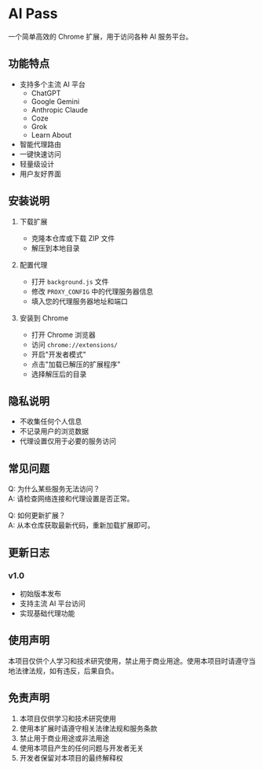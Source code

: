 # AI Pass

一个简单高效的 Chrome 扩展，用于访问各种 AI 服务平台。

## 功能特点

- 支持多个主流 AI 平台
  - ChatGPT
  - Google Gemini
  - Anthropic Claude
  - Coze
  - Grok
  - Learn About
- 智能代理路由
- 一键快速访问
- 轻量级设计
- 用户友好界面

## 安装说明

1. 下载扩展
   - 克隆本仓库或下载 ZIP 文件
   - 解压到本地目录

2. 配置代理
   - 打开 `background.js` 文件
   - 修改 `PROXY_CONFIG` 中的代理服务器信息
   - 填入您的代理服务器地址和端口

3. 安装到 Chrome
   - 打开 Chrome 浏览器
   - 访问 `chrome://extensions/`
   - 开启"开发者模式"
   - 点击"加载已解压的扩展程序"
   - 选择解压后的目录

## 隐私说明

- 不收集任何个人信息
- 不记录用户的浏览数据
- 代理设置仅用于必要的服务访问

## 常见问题

Q: 为什么某些服务无法访问？  
A: 请检查网络连接和代理设置是否正常。

Q: 如何更新扩展？  
A: 从本仓库获取最新代码，重新加载扩展即可。

## 更新日志

### v1.0

- 初始版本发布
- 支持主流 AI 平台访问
- 实现基础代理功能

## 使用声明

本项目仅供个人学习和技术研究使用，禁止用于商业用途。使用本项目时请遵守当地法律法规，如有违反，后果自负。

## 免责声明

1. 本项目仅供学习和技术研究使用
2. 使用本扩展时请遵守相关法律法规和服务条款
3. 禁止用于商业用途或非法用途
4. 使用本项目产生的任何问题与开发者无关
5. 开发者保留对本项目的最终解释权
